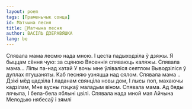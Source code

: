 ```yaml
---
layout: poem
tags: [Праменьчык сонца]
id: Матчына песня
title: 🚧Матчына песня
author: ВАСІЛЬ ДЗЕРАВЯШКА
lang: be
---
```



Спявала мама лесмю нада мною.
I цеста падыходзіла ў дзяжы.
Я быццам сёння чую: за сцяною Вясеннія спяваюць каляжы.
Спявала мама... Ліпы па-над хатай
У вочы мне ўліваліся сеятлом Выводзіліся ў дуплах птушаняты. Каб песняю узняцца над сялом.
Спявала мама .. Дзікі мёд цадзіла
I ладанам свянціла новы дом,
I лысы поп, махаючы кадзілам, Мне вусны пэцкаў маладым віном.
Спявала мама. Ад бяды лячыпа, I бела-бела яблыні цвілі.
Спявала нада мной мая Айчына
Мелодыю нябесаў і зямлі
